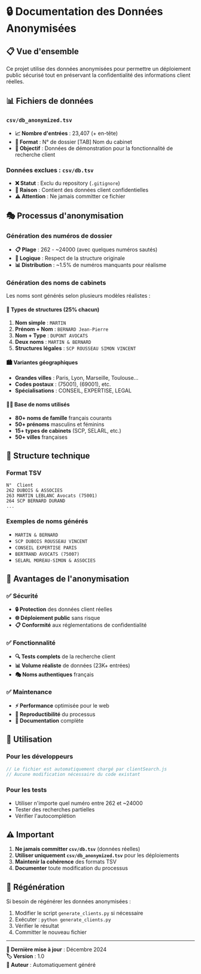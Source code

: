 # 🔒 Documentation des Données Anonymisées

## 📋 Vue d'ensemble

Ce projet utilise des données anonymisées pour permettre un déploiement public sécurisé tout en préservant la confidentialité des informations client réelles.

## 📊 Fichiers de données

### `csv/db_anonymized.tsv`
- **📈 Nombre d'entrées** : 23,407 (+ en-tête)
- **🏢 Format** : N° de dossier [TAB] Nom du cabinet
- **🎯 Objectif** : Données de démonstration pour la fonctionnalité de recherche client

### Données exclues : `csv/db.tsv`
- **❌ Statut** : Exclu du repository (`.gitignore`)
- **🔐 Raison** : Contient des données client confidentielles
- **⚠️ Attention** : Ne jamais committer ce fichier

## 🎭 Processus d'anonymisation

### Génération des numéros de dossier
- **📋 Plage** : 262 - ~24000 (avec quelques numéros sautés)
- **🎲 Logique** : Respect de la structure originale
- **📊 Distribution** : ~1.5% de numéros manquants pour réalisme

### Génération des noms de cabinets
Les noms sont générés selon plusieurs modèles réalistes :

#### 📝 Types de structures (25% chacun)
1. **Nom simple** : `MARTIN`
2. **Prénom + Nom** : `BERNARD Jean-Pierre`
3. **Nom + Type** : `DUPONT AVOCATS`
4. **Deux noms** : `MARTIN & BERNARD`
5. **Structures légales** : `SCP ROUSSEAU SIMON VINCENT`

#### 🏙️ Variantes géographiques
- **Grandes villes** : Paris, Lyon, Marseille, Toulouse...
- **Codes postaux** : (75001), (69001), etc.
- **Spécialisations** : CONSEIL, EXPERTISE, LEGAL

#### 👨‍💼 Base de noms utilisés
- **80+ noms de famille** français courants
- **50+ prénoms** masculins et féminins
- **15+ types de cabinets** (SCP, SELARL, etc.)
- **50+ villes** françaises

## 🔧 Structure technique

### Format TSV
```
N°	Client
262	DUBOIS & ASSOCIES
263	MARTIN LEBLANC Avocats (75001)
264	SCP BERNARD DURAND
...
```

### Exemples de noms générés
- `MARTIN & BERNARD`
- `SCP DUBOIS ROUSSEAU VINCENT`
- `CONSEIL EXPERTISE PARIS`
- `BERTRAND AVOCATS (75007)`
- `SELARL MOREAU-SIMON & ASSOCIES`

## 🎯 Avantages de l'anonymisation

### ✅ Sécurité
- **🔒 Protection** des données client réelles
- **🌐 Déploiement public** sans risque
- **📋 Conformité** aux réglementations de confidentialité

### ✅ Fonctionnalité
- **🔍 Tests complets** de la recherche client
- **📊 Volume réaliste** de données (23K+ entrées)
- **🎭 Noms authentiques** français

### ✅ Maintenance
- **⚡ Performance** optimisée pour le web
- **🔄 Reproductibilité** du processus
- **📝 Documentation** complète

## 🚀 Utilisation

### Pour les développeurs
```javascript
// Le fichier est automatiquement chargé par clientSearch.js
// Aucune modification nécessaire du code existant
```

### Pour les tests
- Utiliser n'importe quel numéro entre 262 et ~24000
- Tester des recherches partielles
- Vérifier l'autocomplétion

## ⚠️ Important

1. **Ne jamais committer `csv/db.tsv`** (données réelles)
2. **Utiliser uniquement `csv/db_anonymized.tsv`** pour les déploiements
3. **Maintenir la cohérence** des formats TSV
4. **Documenter** toute modification du processus

## 🔄 Régénération

Si besoin de régénérer les données anonymisées :

1. Modifier le script `generate_clients.py` si nécessaire
2. Exécuter : `python generate_clients.py`
3. Vérifier le résultat
4. Committer le nouveau fichier

---

**📅 Dernière mise à jour** : Décembre 2024  
**🏷️ Version** : 1.0  
**👤 Auteur** : Automatiquement généré 